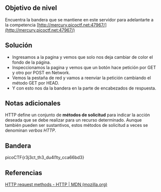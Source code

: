 ## Objetivo de nivel
Encuentra la bandera que se mantiene en este servidor para adelantarte a la competencia [http://mercury.picoctf.net:47967/](http://mercury.picoctf.net:47967/)

## Solución
- Ingresamos a la pagina y vemos que solo nos deja cambiar de color el fondo de la página.
- Inspeccionamos la pagina y vemos que un botón hace petición por GET y otro por POST en Network.
- Vemos la pestaña de red y vamos a reenviar la petición cambiando el método GET por HEAD.
- Y con esto nos da la bandera en la parte de encabezados de respuesta.

## Notas adicionales
HTTP define un conjunto de **métodos de solicitud** para indicar la acción deseada que se debe realizar para un recurso determinado. Aunque también pueden ser sustantivos, estos métodos de solicitud a veces se denominan _verbos HTTP_.

## Bandera
picoCTF{r3j3ct_th3_du4l1ty_cca66bd3}

## Referencias
[HTTP request methods - HTTP | MDN (mozilla.org)](https://developer.mozilla.org/en-US/docs/Web/HTTP/Methods)
